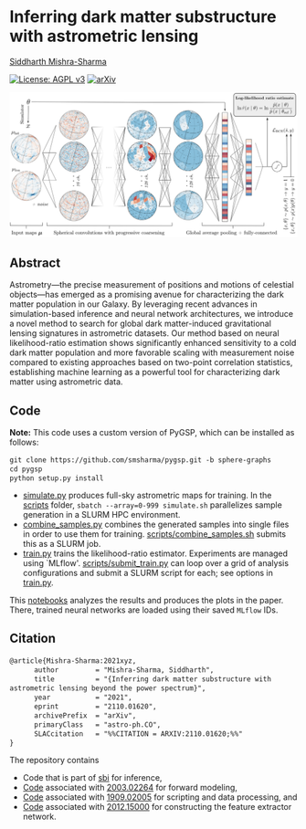 # Inferring dark matter substructure with astrometric lensing

[Siddharth Mishra-Sharma](smsharma@mit.edu)

[![License: AGPL v3](https://img.shields.io/badge/License-AGPL%20v3-blue.svg)](https://www.gnu.org/licenses/agpl-3.0)
[![arXiv](https://img.shields.io/badge/arXiv-2110.01620%20-green.svg)](https://arxiv.org/abs/2110.01620)

![Summary of model.](paper/arXiv-v1/figures/hig.png)

## Abstract

Astrometry&mdash;the precise measurement of positions and motions of celestial objects&mdash;has emerged as a promising avenue for characterizing the dark matter population in our Galaxy. By leveraging recent advances in simulation-based inference and neural network architectures, we introduce a novel method to search for global dark matter-induced gravitational lensing signatures in astrometric datasets. Our method based on neural likelihood-ratio estimation shows significantly enhanced sensitivity to a cold dark matter population and more favorable scaling with measurement noise compared to existing approaches based on two-point correlation statistics, establishing machine learning as a powerful tool for characterizing dark matter using astrometric data. 

## Code

**Note:** This code uses a custom version of PyGSP, which can be installed as follows:
```
git clone https://github.com/smsharma/pygsp.git -b sphere-graphs
cd pygsp
python setup.py install
```

- [simulate.py](simulate.py) produces full-sky astrometric maps for training. In the [scripts](scripts/) folder, `sbatch --array=0-999 simulate.sh` parallelizes sample generation in a SLURM HPC environment.
- [combine_samples.py](combine_samples.py) combines the generated samples into single files in order to use them for training. [scripts/combine_samples.sh](scripts/combine_samples.sh) submits this as a SLURM job.
- [train.py](train.py) trains the likelihood-ratio estimator. Experiments are managed using `MLflow'. [scripts/submit_train.py](scripts/submit_train.py) can loop over a grid of analysis configurations and submit a SLURM script for each; see options in [train.py](train.py).

This [notebooks](notebooks/01_analysis.ipynb) analyzes the results and produces the plots in the paper. There, trained neural networks are loaded using their saved `MLflow` IDs.

## Citation

```
@article{Mishra-Sharma:2021xyz,
      author         = "Mishra-Sharma, Siddharth",
      title          = "{Inferring dark matter substructure with astrometric lensing beyond the power spectrum}",
      year           = "2021",
      eprint         = "2110.01620",
      archivePrefix  = "arXiv",
      primaryClass   = "astro-ph.CO",
      SLACcitation   = "%%CITATION = ARXIV:2110.01620;%%"
}
```

The repository contains 
- Code that is part of [sbi](https://github.com/mackelab/sbi) for inference,
- [Code](https://github.com/smsharma/astrometry-lensing-correlations) associated with [2003.02264](https://arxiv.org/abs/2003.02264) for forward modeling, 
- [Code](https://github.com/smsharma/mining-for-substructure-lens) associated with [1909.02005](https://arxiv.org/abs/1909.02005) for scripting and data processing, and
- [Code](https://github.com/deepsphere/deepsphere-pytorch) associated with [2012.15000](https://arxiv.org/abs/2012.15000) for constructing the feature extractor network.
